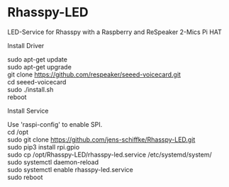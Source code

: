 # Rhasspy-LED
LED-Service for Rhasspy with a Raspberry and ReSpeaker 2-Mics Pi HAT

Install Driver

sudo apt-get update  
sudo apt-get upgrade  
git clone https://github.com/respeaker/seeed-voicecard.git  
cd seeed-voicecard  
sudo ./install.sh  
reboot  

Install Service

Use 'raspi-config' to enable SPI.  
cd /opt  
sudo git clone https://github.com/jens-schiffke/Rhasspy-LED.git  
sudo pip3 install rpi.gpio  
sudo cp /opt/Rhasspy-LED/rhasspy-led.service /etc/systemd/system/  
sudo systemctl daemon-reload  
sudo systemctl enable rhasspy-led.service  
sudo reboot  
